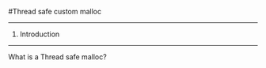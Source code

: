 #Thread safe custom malloc

------------------------------------------------------------------------------------------------------------------------
1. Introduction
------------------------------------------------------------------------------------------------------------------------
What is a Thread safe malloc?
